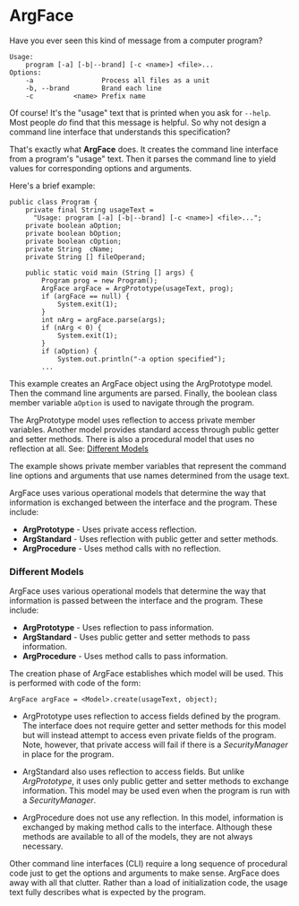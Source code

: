 
ArgFace
===
Have you ever seen this kind of message from a computer program?

    Usage:
        program [-a] [-b|--brand] [-c <name>] <file>...
    Options:
        -a                 Process all files as a unit
        -b, --brand		   Brand each line
        -c          <name> Prefix name

Of course!
It's the "usage" text that is printed when you ask for `--help`.
Most people *do* find that this message is helpful.
So why not design a command line interface that understands this specification?

That's exactly what **ArgFace** does.
It creates the command line interface from a program's "usage" text.
Then it parses the command line to yield values for corresponding options and arguments.

Here's a brief example:

    public class Program {
    	private final String usageText =
    	  "Usage: program [-a] [-b|--brand] [-c <name>] <file>...";
    	private boolean aOption;
    	private boolean bOption;
    	private boolean cOption;
    	private String  cName;
    	private String [] fileOperand;
    	
		public static void main (String [] args) {
      		Program prog = new Program();
      		ArgFace argFace = ArgPrototype(usageText, prog);
      		if (argFace == null) {
      			System.exit(1);
      		}
      		int nArg = argFace.parse(args);
      		if (nArg < 0) {
      			System.exit(1);
      		}
      		if (aOption) {
      			System.out.println("-a option specified");
			...

This example creates an ArgFace object using the ArgPrototype model.
Then the command line arguments are parsed.
Finally, the boolean class member variable `aOption` is used
to navigate through the program.

The ArgPrototype model uses reflection to access private member variables.
Another model provides standard access through public getter and setter methods.
There is also a procedural model that uses no reflection at all.
See: [Different Models](#different-models)

The example shows private member variables that represent the command line options
and arguments that use names determined from the usage text.

ArgFace uses various operational models that determine the way that information
is exchanged between the interface and the program.
These include:
* **ArgPrototype** - Uses private access reflection.
* **ArgStandard** - Uses reflection with public getter and setter methods.
* **ArgProcedure** - Uses method calls with no reflection.

### Different Models
ArgFace uses various operational models that determine the way that information is passed
between the interface and the program. These include:
* **ArgPrototype** - Uses reflection to pass information.
* **ArgStandard** - Uses public getter and setter methods to pass information.
* **ArgProcedure** - Uses method calls to pass information.

The creation phase of ArgFace establishes which model will be used.
This is performed with code of the form:

    ArgFace argFace = <Model>.create(usageText, object);

* ArgPrototype uses reflection to access fields defined by the program.
The interface does not require getter and setter methods for this model but will
instead attempt to access even private fields of the program. Note, however, that
private access will fail if there is a *SecurityManager* in place for the program.

* ArgStandard also uses reflection to access fields. But unlike *ArgPrototype*, it
uses only public getter and setter methods to exchange information. This model may
be used even when the program is run with a *SecurityManager*.

* ArgProcedure does not use any reflection. In this model, information is exchanged
by making method calls to the interface. Although these methods are available to all
of the models, they are not always necessary.

Other command line interfaces (CLI) require a long sequence of procedural code
just to get the options and arguments to make sense.
ArgFace does away with all that clutter.
Rather than a load of initialization code, the usage text fully describes what is expected by the program.

